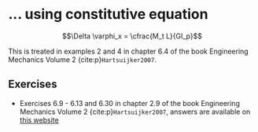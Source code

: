 ```{index} Displacements torsion structures; using constitutive equation
```
# ... using constitutive equation

$$\Delta \varphi_x = \cfrac{M_t L}{GI_p}$$

This is treated in examples 2 and 4 in chapter 6.4 of the book Engineering Mechanics Volume 2 {cite:p}`Hartsuijker2007`.

## Exercises
- Exercises 6.9 - 6.13 and 6.30 in chapter 2.9 of the book Engineering Mechanics Volume 2 {cite:p}`Hartsuijker2007`, answers are available on [this website](https://icozct.tudelft.nl/TUD_CT/bookanswers/vol2/Chapter6/)